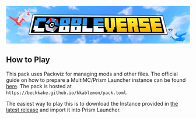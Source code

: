 [<img src="header.png">](https://www.curseforge.com/minecraft/modpacks/cobbleverse-cobblemon)</p>

## How to Play
This pack uses Packwiz for managing mods and other files. The official guide on how to prepare a MultiMC/Prism Launcher instance can be found [here](https://packwiz.infra.link/tutorials/installing/packwiz-installer/). The pack is hosted at ``https://beckkake.github.io/kkablemon/pack.toml``.

The easiest way to play this is to download the Instance provided in [the latest release](https://github.com/beckkake/kkablemon/releases/tag/packwiz-instance) and import it into Prism Launcher.
